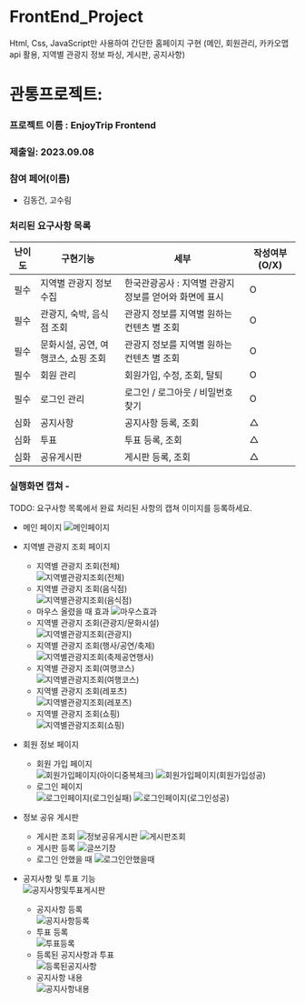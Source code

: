 # FrontEnd_Project
Html, Css, JavaScript만 사용하여 간단한 홈페이지 구현 (메인, 회원관리, 카카오맵api 활용, 지역별 관광지 정보 파싱, 게시판, 공지사항)

# 관통프로젝트:

### 프로젝트 이름 : EnjoyTrip Frontend

### 제출일: 2023.09.08

### 참여 페어(이름)

- 김동건, 고수림

### 처리된 요구사항 목록

| 난이도 | 구현기능                            | 세부                                                   | 작성여부(O/X) |
| ------ | ----------------------------------- | ------------------------------------------------------ | ------------- |
| 필수   | 지역별 관광지 정보 수집             | 한국관광공사 : 지역별 관광지 정보를 얻어와 화면에 표시 | O             |
| 필수   | 관광지, 숙박, 음식점 조회           | 관광지 정보를 지역별 원하는 컨텐츠 별 조회             | O             |
| 필수   | 문화시설, 공연, 여행코스, 쇼핑 조회 | 관광지 정보를 지역별 원하는 컨텐츠 별 조회             | O             |
| 필수   | 회원 관리                           | 회원가입, 수정, 조회, 탈퇴                             | O             |
| 필수   | 로그인 관리                         | 로그인 / 로그아웃 / 비밀번호 찾기                      | O             |
| 심화   | 공지사항                            | 공지사항 등록, 조회                                    | △             |
| 심화   | 투표                                | 투표 등록, 조회                                        | △             |
| 심화   | 공유게시판                          | 게시판 등록, 조회                                      | △             |

### 실행화면 캡쳐 -

TODO: 요구사항 목록에서 완료 처리된 사항의 캡쳐 이미지를 등록하세요.

- 메인 페이지
  ![메인페이지](pjt-front/제출/메인페이지.PNG)
- 지역별 관광지 조회 페이지

  - 지역별 관광지 조회(전체)  
    ![지역별관광지조회(전체)](<pjt-front/제출/지역별관광지조회(전체).PNG>)
  - 지역별 관광지 조회(음식점)  
    ![지역별관광지조회(음식점)](<pjt-front/제출/지역별관광지조회(음식점).PNG>)
  - 마우스 올렸을 때 효과
    ![마우스효과](pjt-front/제출/마우스.png)
  - 지역별 관광지 조회(관광지/문화시설)  
    ![지역별관광지조회(관광지)](<pjt-front/제출/지역별관광지조회(관광지).PNG>)
  - 지역별 관광지 조회(행사/공연/축제)  
    ![지역별관광지조회(축제공연행사)](<pjt-front/제출/지역별관광지조회(축제공연행사).PNG>)
  - 지역별 관광지 조회(여행코스)  
    ![지역별관광지조회(여행코스)](<pjt-front/제출/지역별관광지조회(여행코스).PNG>)
  - 지역별 관광지 조회(레포츠)  
    ![지역별관광지조회(레포츠)](<pjt-front/제출/지역별관광지조회(레포츠).PNG>)
  - 지역별 관광지 조회(쇼핑)  
    ![지역별관광지조회(쇼핑)](<pjt-front/제출/지역별관광지조회(쇼핑).PNG>)

- 회원 정보 페이지

  - 회원 가입 페이지  
    ![회원가입페이지(아이디중복체크)](<pjt-front/제출/회원가입페이지(아이디중복체크).PNG>)
    ![회원가입페이지(회원가입성공)](<pjt-front/제출/회원가입페이지(회원가입성공).PNG>)
  - 로그인 페이지  
    ![로그인페이지(로그인실패)](<pjt-front/제출/로그인페이지(로그인실패).PNG>)
    ![로그인페이지(로그인성공)](<pjt-front/제출/로그인페이지(로그인성공).PNG>)

- 정보 공유 게시판
  - 게시판 조회
    ![정보공유게시판](pjt-front/제출/정보공유게시판.PNG)
    ![게시판조회](pjt-front/제출/게시판조회.PNG)
  - 게시판 등록
    ![글쓰기창](pjt-front/제출/글쓰기창.PNG)
  - 로그인 안했을 때
    ![로그인안했을때](pjt-front/제출/로그인안했을때.PNG)
- 공지사항 및 투표 기능  
  ![공지사항및투표게시판](pjt-front/제출/공지사항및투표게시판.png)
  - 공지사항 등록  
    ![공지사항등록](pjt-front/제출/공지사항등록.png)
  - 투표 등록  
    ![투표등록](pjt-front/제출/투표등록.png)
  - 등록된 공지사항과 투표  
    ![등록된공지사항](pjt-front/제출/등록된공지사항.png)
  - 공지사항 내용  
    ![공지사항내용](pjt-front/제출/공지사항내용.png)
